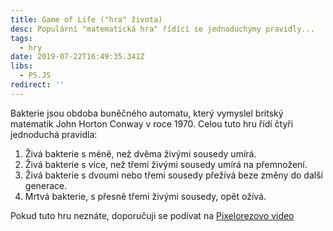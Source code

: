 ```yaml
---
title: Game of Life ("hra" života)
desc: Populární "matematická hra" řídící se jednoduchýmy pravidly...
tags:
  - hry
date: 2019-07-22T16:49:35.341Z
libs:
  - P5.JS
redirect: ''
---
```

Bakterie jsou obdoba buněčného automatu, který vymyslel britský matematik John Horton Conway v roce 1970. Celou tuto hru řídí čtyři jednoduchá pravidla:

1. Živá bakterie s méně, než dvěma živými sousedy umírá.
2. Živá bakterie s více, než třemi živými sousedy umírá na přemnožení.
3. Živá bakterie s dvoumi nebo třemi sousedy přežívá beze změny do další generace.
4. Mrtvá bakterie, s přesně třemi živými sousedy, opět ožívá.

Pokud tuto hru neznáte, doporučuji se podívat na [Pixelorezovo video](https://www.youtube.com/watch?v=zXRE9ZoVo94)

